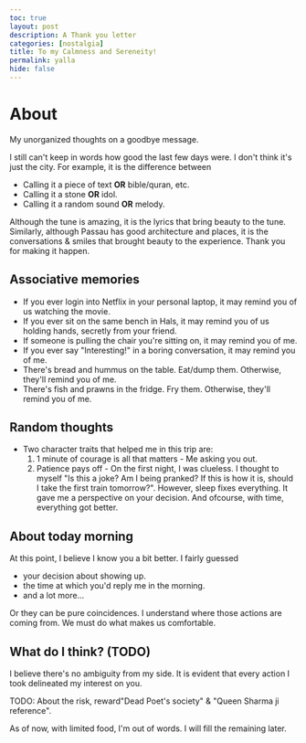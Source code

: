 ```yaml
---
toc: true
layout: post
description: A Thank you letter
categories: [nostalgia]
title: To my Calmness and Sereneity!
permalink: yalla
hide: false
---
```


# About

My unorganized thoughts on a goodbye message.

I still can't keep in words how good the last few days were. I don't think it's just the city. For example, it is the difference between

- Calling it a piece of text __OR__ bible/quran, etc.
- Calling it a stone __OR__ idol.
- Calling it a random sound __OR__ melody.

Although the tune is amazing, it is the lyrics that bring beauty to the tune. Similarly, although Passau has good architecture and places, it is the conversations & smiles that brought beauty to the experience. Thank you for making it happen.

## Associative memories

- If you ever login into Netflix in your personal laptop, it may remind you of us watching the movie.
- If you ever sit on the same bench in Hals, it may remind you of us holding hands, secretly from your friend.
- If someone is pulling the chair you're sitting on, it may remind you of me.
- If you ever say "Interesting!" in a boring conversation, it may remind you of me.
- There's bread and hummus on the table. Eat/dump them. Otherwise, they'll remind you of me.
- There's fish and prawns in the fridge. Fry them. Otherwise, they'll remind you of me.

## Random thoughts

- Two character traits that helped me in this trip are:
    1. 1 minute of courage is all that matters - Me asking you out.
    2. Patience pays off - On the first night, I was clueless. I thought to myself "Is this a joke? Am I being pranked? If this is how it is, should I take the first train tomorrow?". However, sleep fixes everything. It gave me a perspective on your decision. And ofcourse, with time, everything got better.


## About today morning

At this point, I believe I know you a bit better. I fairly guessed 
- your decision about showing up.
- the time at which you'd reply me in the morning.
- and a lot more...

Or they can be pure coincidences. I understand where those actions are coming from. We must do what makes us comfortable.

## What do I think? (TODO)

I believe there's no ambiguity from my side. It is evident that every action I took delineated my interest on you. 

TODO: About the risk, reward"Dead Poet's society" & "Queen Sharma ji reference".

As of now, with limited food, I'm out of words. I will fill the remaining later.

<!-- I am not a saint to give you advice. Even if I do or for that matter, if anyone does, remember to not take it seriously. No one is designed the same way. I observed that you have a more liberal view of the world (and it accentuates my liking for you). This liberal view may/may not reflect in the people you grew up with (Siblings/friends, etc.). -->